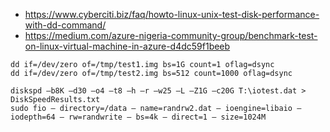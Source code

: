 
- https://www.cyberciti.biz/faq/howto-linux-unix-test-disk-performance-with-dd-command/
- https://medium.com/azure-nigeria-community-group/benchmark-test-on-linux-virtual-machine-in-azure-d4dc59f1beeb
```
dd if=/dev/zero of=/tmp/test1.img bs=1G count=1 oflag=dsync
dd if=/dev/zero of=/tmp/test2.img bs=512 count=1000 oflag=dsync

diskspd –b8K –d30 –o4 –t8 –h –r –w25 –L –Z1G –c20G T:\iotest.dat > DiskSpeedResults.txt
sudo fio — directory=/data — name=randrw2.dat — ioengine=libaio — iodepth=64 — rw=randwrite — bs=4k — direct=1 — size=1024M
```